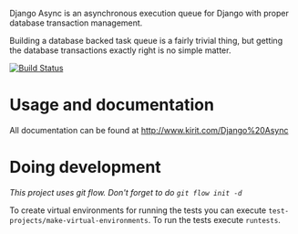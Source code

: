 Django Async is an asynchronous execution queue for Django with proper database transaction management.

Building a database backed task queue is a fairly trivial thing, but getting the database transactions exactly right is no simple matter.

[![Build Status](https://travis-ci.org/KayEss/django-async.png?branch=develop)](https://travis-ci.org/KayEss/django-async)


# Usage and documentation #

All documentation can be found at http://www.kirit.com/Django%20Async

# Doing development #

_This project uses git flow. Don't forget to do `git flow init -d`_

To create virtual environments for running the tests you can execute `test-projects/make-virtual-environments`. To run the tests execute `runtests`.
